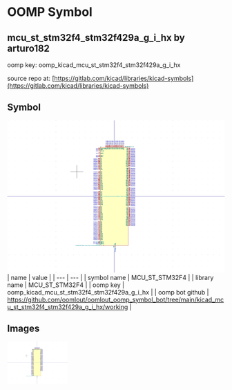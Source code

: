 # OOMP Symbol  
## mcu_st_stm32f4_stm32f429a_g_i_hx  by arturo182  
  
oomp key: oomp_kicad_mcu_st_stm32f4_stm32f429a_g_i_hx  
  
source repo at: [https://gitlab.com/kicad/libraries/kicad-symbols](https://gitlab.com/kicad/libraries/kicad-symbols)  
## Symbol  
  
[![working.png](working_600.png)](working.png)  
| name | value | 
| --- | --- | 
| symbol name | MCU_ST_STM32F4 | 
| library name | MCU_ST_STM32F4 | 
| oomp key | oomp_kicad_mcu_st_stm32f4_stm32f429a_g_i_hx | 
| oomp bot github | https://github.com/oomlout/oomlout_oomp_symbol_bot/tree/main/kicad_mcu_st_stm32f4_stm32f429a_g_i_hx/working | 
## Images  
  
[![working.png](working_140.png)](working.png)  
